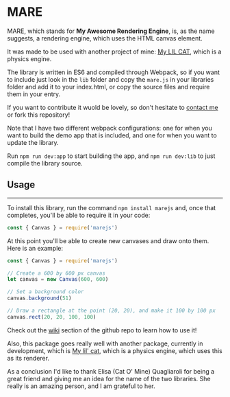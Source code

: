 # MARE

MARE, which stands for **My Awesome Rendering Engine**, is, as the name suggests, a rendering engine, which uses the HTML canvas element.

It was made to be used with another project of mine: [My LIL CAT](https://www.github.com/codinghobby/my-lil-cat), which is a physics engine.

The library is written in ES6 and compiled through Webpack, so if you want to include just look in the `lib` folder and copy the `mare.js` in your libraries folder and add it to your index.html, or copy the source files and require them in your entry.

If you want to contribute it wuold be lovely, so don't hesitate to [contact me](mailto:caneparicorrado@outlook.it) or fork this repository!

Note that I have two different webpack configurations: one for when you want to build the demo app that is included, and one for when you want to update the library.

Run `npm run dev:app` to start building the app, and `npm run dev:lib` to just compile the library source.

## Usage

---

To install this library, run the command `npm install marejs` and, once that completes, you'll be able to require it in your code:

```javascript
const { Canvas } = require('marejs')
```

At this point you'll be able to create new canvases and draw onto them. Here is an example:

```javascript
const { Canvas } = require('marejs')

// Create a 600 by 600 px canvas
let canvas = new Canvas(600, 600)

// Set a background color
canvas.background(51)

// Draw a rectangle at the point (20, 20), and make it 100 by 100 px
canvas.rect(20, 20, 100, 100)
```

Check out the [wiki](https://www.github.com/codinghobby/mare/wiki) section of the github repo to learn how to use it!

Also, this package goes really well with another package, currently in development, which is [My lil' cat](https://www.npmjs.org/my-lil-cat), which is a physics engine, which uses this as its renderer.

As a conclusion I'd like to thank Elisa (Cat O' Mine) Quagliaroli for being a great friend and giving me an idea for the name of the two libraries. She really is an amazing person, and I am grateful to her.